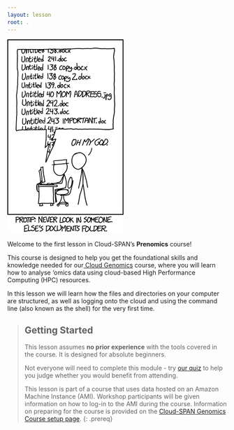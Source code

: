 ```yaml
---
layout: lesson
root: .
---
```

![A comic figure is looking over the shoulder of another and is shocked by a list of files with names like 'Untitled 138 copy.docx' and 'Untitled 243.doc'. Caption: 'Protip: Never look in someone else's documents folder'.](fig/xkcd-comic-file-names.png)

Welcome to the first lesson in Cloud-SPAN’s **Prenomics** course!

This course is designed to help you get the foundational skills and knowledge needed for our[ Cloud Genomics](https://cloud-span.github.io/genomics01-intro/) course, where you will learn how to analyse ‘omics data using cloud-based High Performance Computing (HPC) resources.

In this lesson we will learn how the files and directories on your computer are structured, as well as logging onto the cloud and using the command line (also known as the shell) for the very first time. 


> ## Getting Started
>
> This lesson assumes **no prior experience** with the tools covered in the course. It is designed for absolute beginners.
>
> Not everyone will need to complete this module - try [our quiz](https://shiny.york.ac.uk/er13/prenomics-quiz/#section-some-general-questions) to help you judge whether you would benefit from attending.
>
> This lesson is part of a course that uses data hosted on an Amazon Machine Instance (AMI). Workshop participants will be given information on how to log-in to the AMI during the course.
> Information on preparing for the course is provided on the [Cloud-SPAN Genomics Course setup page](https://cloud-span.github.io/genomics01-intro/setup.html).
{: .prereq}
